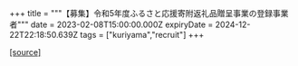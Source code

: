 +++
title = """【募集】令和5年度ふるさと応援寄附返礼品贈呈事業の登録事業者"""
date = 2023-02-08T15:00:00.000Z
expiryDate = 2024-12-22T22:18:50.639Z
tags = ["kuriyama","recruit"]
+++


[[source]](https://www.town.kuriyama.hokkaido.jp/soshiki/31/646.html)
